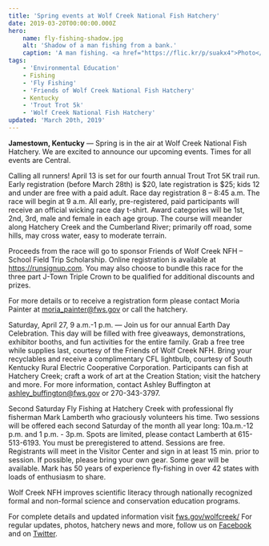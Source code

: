```yaml
---
title: 'Spring events at Wolf Creek National Fish Hatchery'
date: 2019-03-20T00:00:00.000Z
hero:
    name: fly-fishing-shadow.jpg
    alt: 'Shadow of a man fishing from a bank.'
    caption: 'A man fishing. <a href="https://flic.kr/p/suakx4">Photo</a> by <a href="https://www.flickr.com/photos/stevecorey/">Steve Corey</a>, <a href="https://creativecommons.org/licenses/by-nc-nd/2.0/">CC BY-NC-ND 2.0</a>.'
tags:
    - 'Environmental Education'
    - Fishing
    - 'Fly Fishing'
    - 'Friends of Wolf Creek National Fish Hatchery'
    - Kentucky
    - 'Trout Trot 5k'
    - 'Wolf Creek National Fish Hatchery'
updated: 'March 20th, 2019'
---
```


**Jamestown, Kentucky** &mdash; Spring is in the air at Wolf Creek National Fish Hatchery. We are excited to announce our upcoming events. Times for all events are Central.

Calling all runners! April 13 is set for our fourth annual Trout Trot 5K trail run. Early registration (before March 28th) is $20, late registration is $25; kids 12 and under are free with a paid adult. Race day registration 8 – 8:45 a.m.  The race will begin at 9 a.m. All early, pre-registered, paid participants will receive an official wicking race day t-shirt. Award categories will be 1st, 2nd, 3rd, male and female in each age group. The course will meander along Hatchery Creek and the Cumberland River; primarily off road, some hills, may cross water, easy to moderate terrain. 

Proceeds from the race will go to sponsor Friends of Wolf Creek NFH – School Field Trip Scholarship. Online registration is available at https://runsignup.com. You may also choose to bundle this race for the three part J-Town Triple Crown to be qualified for additional discounts and prizes.

For more details or to receive a registration form please contact Moria Painter at [moria_painter@fws.gov](mailto:moria_painter@fws.gov) or call the hatchery.

Saturday, April 27, 9 a.m.-1 p.m. &mdash; Join us for our annual Earth Day Celebration. This day will be filled with free giveaways, demonstrations, exhibitor booths, and fun activities for the entire family. Grab a free tree while supplies last, courtesy of the Friends of Wolf Creek NFH. Bring your recyclables and receive a complimentary CFL lightbulb, courtesy of South Kentucky Rural Electric Cooperative Corporation. Participants can fish at Hatchery Creek; craft a work of art at the Creation Station; visit the hatchery and more. For more information, contact Ashley Buffington at [ashley_buffington@fws.gov](mailto:ashley_buffington@fws.gov) or 270-343-3797.

Second Saturday Fly Fishing at Hatchery Creek with professional fly fisherman Mark Lamberth who graciously volunteers his time. Two sessions will be offered each second Saturday of the month all year long: 10a.m.-12 p.m. and 1 p.m. - 3p.m. Spots are limited, please contact Lamberth at 615-513-6193. You must be preregistered to attend. Sessions are free. Registrants will meet in the Visitor Center and sign in at least 15 min. prior to session. If possible, please bring your own gear. Some gear will be available. Mark has 50 years of experience fly-fishing in over 42 states with loads of enthusiasm to share.

Wolf Creek NFH improves scientific literacy through nationally recognized formal and non-formal science and conservation education programs.

For complete details and updated information visit [fws.gov/wolfcreek/](https://www.fws.gov/wolfcreek/) For regular updates, photos, hatchery news and more, follow us on [Facebook](https://www.facebook.com/WolfCreekNFH/) and on [Twitter](https://www.twitter.com/WolfCreekNFH/).
